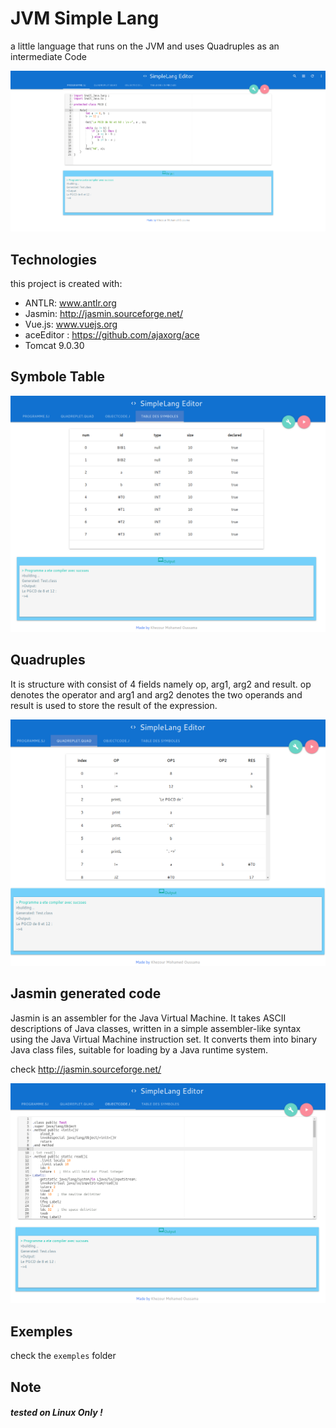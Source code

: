 # JVM Simple Lang
a little language that runs on the JVM and uses Quadruples as an intermediate Code 

![exemple1](exemple1.png)
## Technologies
this project is created with:
* ANTLR: www.antlr.org
* Jasmin: http://jasmin.sourceforge.net/
* Vue.js: www.vuejs.org
* aceEditor : https://github.com/ajaxorg/ace
* Tomcat 9.0.30 

## Symbole Table

![exemple2](exemple4.png)

## Quadruples

It is structure with consist of 4 fields namely op, arg1, arg2 and result. op denotes the operator and arg1 and arg2 denotes the two operands and result is used to store the result of the expression.

![exemple3](exemple2.png)

## Jasmin generated code

Jasmin is an assembler for the Java Virtual Machine. It takes ASCII descriptions of Java classes, written in a simple assembler-like syntax using the Java Virtual Machine instruction set. It converts them into binary Java class files, suitable for loading by a Java runtime system.

check http://jasmin.sourceforge.net/

![exemple4](exemple3.png)

## Exemples

check the `exemples` folder

## Note 
##### tested on Linux Only !


